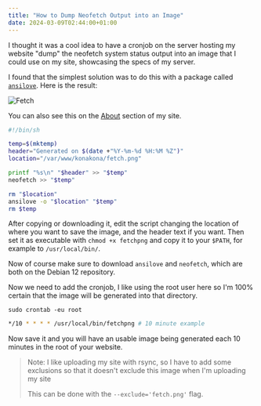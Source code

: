 ```yaml
---
title: "How to Dump Neofetch Output into an Image"
date: 2024-03-09T02:44:00+01:00
---
```


I thought it was a cool idea to have a cronjob on the server hosting my website "dump" the neofetch system status output into an image that I could use on my site, showcasing the specs of my server.

I found that the simplest solution was to do this with a package called [`ansilove`](https://www.ansilove.org/). Here is the result:

![Fetch](https://konakona.moe/fetch.png)

You can also see this on the [About](/about/) section of my site.

```sh
#!/bin/sh

temp=$(mktemp)
header="Generated on $(date +"%Y-%m-%d %H:%M %Z")"
location="/var/www/konakona/fetch.png"

printf "%s\n" "$header" >> "$temp"
neofetch >> "$temp"

rm "$location"
ansilove -o "$location" "$temp"
rm $temp
```

After copying or downloading it, edit the script changing the location of where you want to save the image, and the header text if you want. Then set it as executable with `chmod +x fetchpng` and copy it to your `$PATH`, for example to `/usr/local/bin/`.

Now of course make sure to download `ansilove` and `neofetch`, which are both on the Debian 12 repository.

Now we need to add the cronjob, I like using the root user here so I'm 100% certain that the image will be generated into that directory.

`sudo crontab -eu root`
```sh
*/10 * * * * /usr/local/bin/fetchpng # 10 minute example
```

Now save it and you will have an usable image being generated each 10 minutes in the root of your website.

> Note: I like uploading my site with rsync, so I have to add some exclusions so that it doesn't exclude this image when I'm uploading my site
>
> This can be done with the `--exclude='fetch.png'` flag.
